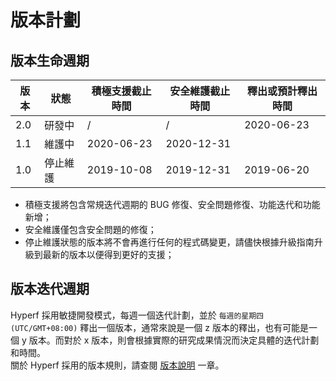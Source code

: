 # 版本計劃

## 版本生命週期

| 版本 | 狀態   | 積極支援截止時間 | 安全維護截止時間 | 釋出或預計釋出時間 |
| ---- | -------- | ---------------- | ---------------- | ------------------ |
| 2.0  | 研發中 | /                | /                | 2020-06-23         |
| 1.1  | 維護中 | 2020-06-23       | 2020-12-31       |                    |
| 1.0  | 停止維護 | 2019-10-08       | 2019-12-31       | 2019-06-20         |

* 積極支援將包含常規迭代週期的 BUG 修復、安全問題修復、功能迭代和功能新增；
* 安全維護僅包含安全問題的修復；
* 停止維護狀態的版本將不會再進行任何的程式碼變更，請儘快根據升級指南升級到最新的版本以便得到更好的支援；


## 版本迭代週期

Hyperf 採用敏捷開發模式，每週一個迭代計劃，並於 `每週的星期四 (UTC/GMT+08:00)` 釋出一個版本，通常來說是一個 z 版本的釋出，也有可能是一個 y 版本。而對於 x 版本，則會根據實際的研究成果情況而決定具體的迭代計劃和時間。   
關於 Hyperf 採用的版本規則，請查閱 [版本說明](zh/versions.md) 一章。

